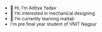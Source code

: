 - 👋 Hi, I’m Aditya Yadav
- 👀 I’m interested in mechanical designing
- 🌱 I’m currently learning matlab 
- I'm pre final year student of VNIT Nagpur


<!---
aditya11216/aditya11216 is a ✨ special ✨ repository because its `README.md` (this file) appears on your GitHub profile.
You can click the Preview link to take a look at your changes.
--->
